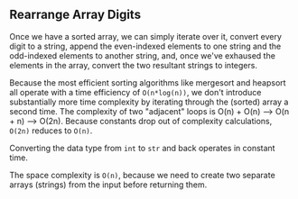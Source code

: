 ## Rearrange Array Digits

Once we have a sorted array, we can simply iterate over it, convert every digit to a string, append the even-indexed elements to one string and the odd-indexed elements to another string, and, once we've exhaused the elements in the array, convert the two resultant strings to integers.

Because the most efficient sorting algorithms like mergesort and heapsort all operate with a time efficiency of `O(n*log(n))`, we don't introduce substantially more time complexity by iterating through the (sorted) array a second time. The complexity of two "adjacent" loops is O(n) + O(n) --> O(n + n) --> O(2n). Because constants drop out of complexity calculations, `O(2n)` reduces to `O(n)`.

Converting the data type from `int` to `str` and back operates in constant time.

The space complexity is `O(n)`, because we need to create two separate arrays (strings) from the input before returning them.
